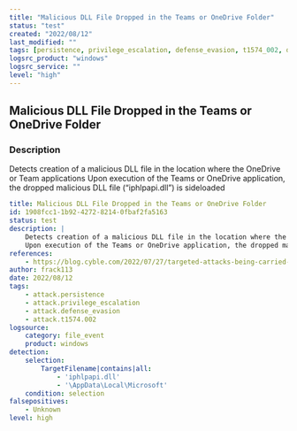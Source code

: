 ```yaml
---
title: "Malicious DLL File Dropped in the Teams or OneDrive Folder"
status: "test"
created: "2022/08/12"
last_modified: ""
tags: [persistence, privilege_escalation, defense_evasion, t1574_002, detection_rule]
logsrc_product: "windows"
logsrc_service: ""
level: "high"
---
```


## Malicious DLL File Dropped in the Teams or OneDrive Folder

### Description

Detects creation of a malicious DLL file in the location where the OneDrive or Team applications
Upon execution of the Teams or OneDrive application, the dropped malicious DLL file (“iphlpapi.dll”) is sideloaded


```yml
title: Malicious DLL File Dropped in the Teams or OneDrive Folder
id: 1908fcc1-1b92-4272-8214-0fbaf2fa5163
status: test
description: |
    Detects creation of a malicious DLL file in the location where the OneDrive or Team applications
    Upon execution of the Teams or OneDrive application, the dropped malicious DLL file (âiphlpapi.dllâ) is sideloaded
references:
    - https://blog.cyble.com/2022/07/27/targeted-attacks-being-carried-out-via-dll-sideloading/
author: frack113
date: 2022/08/12
tags:
    - attack.persistence
    - attack.privilege_escalation
    - attack.defense_evasion
    - attack.t1574.002
logsource:
    category: file_event
    product: windows
detection:
    selection:
        TargetFilename|contains|all:
            - 'iphlpapi.dll'
            - '\AppData\Local\Microsoft'
    condition: selection
falsepositives:
    - Unknown
level: high

```
